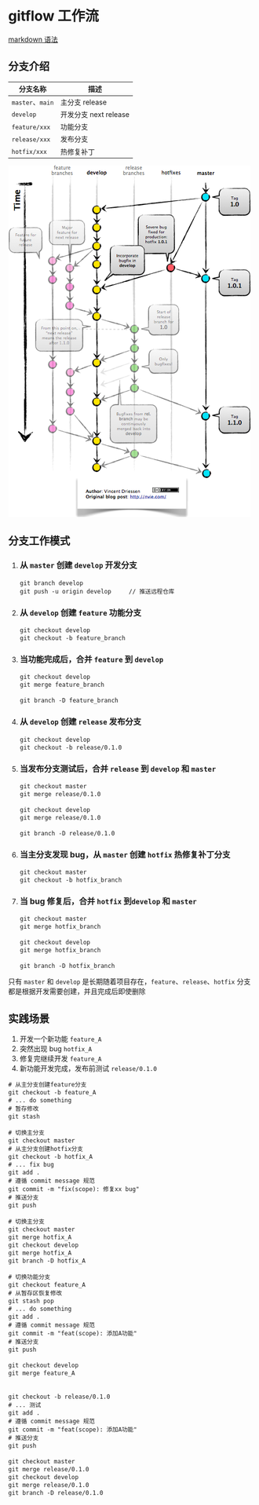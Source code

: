 <!--
 * @Description:
 * @Author: xieqx
 * @Date: 2022-03-09 15:25:38
 * @LastEditors: xieqx
 * @LastEditTime: 2022-03-10 17:36:24
-->

# gitflow 工作流

[markdown 语法](https://markdown.com.cn/cheat-sheet.html#%E6%80%BB%E8%A7%88)

## 分支介绍

| 分支名称         | 描述                  |
| ---------------- | --------------------- |
| `master`、`main` | 主分支 release        |
| `develop`        | 开发分支 next release |
| `feature/xxx`    | 功能分支              |
| `release/xxx`    | 发布分支              |
| `hotfix/xxx`     | 热修复补丁            |

![github-flow](./images/03-1-GitFlowHotfixBranch.png)

## 分支工作模式

1. ### 从 `master` 创建 `develop` 开发分支

   ```git
   git branch develop
   git push -u origin develop     // 推送远程仓库
   ```

2. ### 从 `develop` 创建 `feature` 功能分支

   ```git
   git checkout develop
   git checkout -b feature_branch
   ```

3. ### 当功能完成后，合并 `feature` 到 `develop`

   ```git
   git checkout develop
   git merge feature_branch

   git branch -D feature_branch
   ```

4. ### 从 `develop` 创建 `release` 发布分支

   ```git
   git checkout develop
   git checkout -b release/0.1.0
   ```

5. ### 当发布分支测试后，合并 `release` 到 `develop` 和 `master`

   ```git
   git checkout master
   git merge release/0.1.0

   git checkout develop
   git merge release/0.1.0

   git branch -D release/0.1.0
   ```

6. ### 当主分支发现 bug，从 `master` 创建 `hotfix` 热修复补丁分支

   ```git
   git checkout master
   git checkout -b hotfix_branch
   ```

7. ### 当 bug 修复后，合并 `hotfix` 到`develop` 和 `master`

   ```git
   git checkout master
   git merge hotfix_branch

   git checkout develop
   git merge hotfix_branch

   git branch -D hotfix_branch
   ```

只有 `master` 和 `develop` 是长期随着项目存在，`feature`、`release`、`hotfix` 分支都是根据开发需要创建，并且完成后即使删除

## 实践场景

1. 开发一个新功能 `feature_A`
2. 突然出现 bug `hotfix_A`
3. 修复完继续开发 `feature_A`
4. 新功能开发完成，发布前测试 `release/0.1.0`

```shell
# 从主分支创建feature分支
git checkout -b feature_A
# ... do something
# 暂存修改
git stash

# 切换主分支
git checkout master
# 从主分支创建hotfix分支
git checkout -b hotfix_A
# ... fix bug
git add .
# 遵循 commit message 规范
git commit -m "fix(scope): 修复xx bug"
# 推送分支
git push

# 切换主分支
git checkout master
git merge hotfix_A
git checkout develop
git merge hotfix_A
git branch -D hotfix_A

# 切换功能分支
git checkout feature_A
# 从暂存区恢复修改
git stash pop
# ... do something
git add .
# 遵循 commit message 规范
git commit -m "feat(scope): 添加A功能"
# 推送分支
git push

git checkout develop
git merge feature_A


git checkout -b release/0.1.0
# ... 测试
git add .
# 遵循 commit message 规范
git commit -m "feat(scope): 添加A功能"
# 推送分支
git push

git checkout master
git merge release/0.1.0
git checkout develop
git merge release/0.1.0
git branch -D release/0.1.0

```
